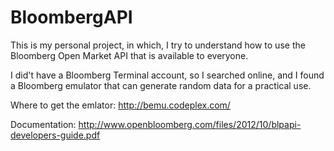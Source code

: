 BloombergAPI
============
This is my personal project, in which, I try to understand how to use the Bloomberg Open Market API that is available to everyone. 

I did't have a Bloomberg Terminal account, so I searched online, and I found a Bloomberg emulator that can generate random data for a practical use.


Where to get the emlator: http://bemu.codeplex.com/

Documentation: http://www.openbloomberg.com/files/2012/10/blpapi-developers-guide.pdf

